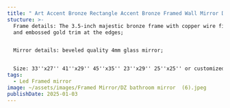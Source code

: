 ```yaml
---
title: " Art Accent Bronze Rectangle Accent Bronze Framed Wall Mirror DZ FM (1)"
stucture: >-
  Frame details: The 3.5-inch majestic bronze frame with copper wire finishes
  and embossed gold trim at the edges;


  Mirror details: beveled quality 4mm glass mirror;


  Size: 33''x27'' 41''x29'' 45''x35'' 23''x29'' 25''x25'' or customized.
tags:
  - Led Framed mirror
image: ~/assets/images/Framed Mirror/DZ bathroom mirror  (6).jpeg
publishDate: 2025-01-03
---
```

